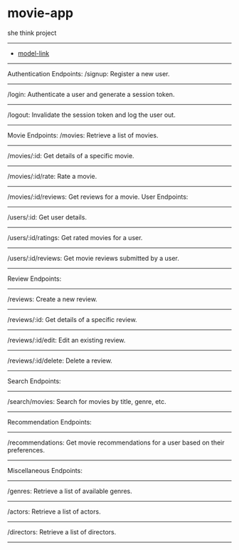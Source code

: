 # movie-app
she think project
<hr>

- [model-link](https://app.eraser.io/workspace/YtPqZ1VogxGy1jzIDkzj?origin=share)

<hr>


Authentication Endpoints:
/signup: Register a new user.
<hr>
/login: Authenticate a user and generate a session token.
<hr>
/logout: Invalidate the session token and log the user out.
<hr>
Movie Endpoints:
/movies: Retrieve a list of movies.
<hr>
/movies/:id: Get details of a specific movie.
<hr>
/movies/:id/rate: Rate a movie.
<hr>
/movies/:id/reviews: Get reviews for a movie.
User Endpoints:
<hr>
/users/:id: Get user details.
<hr>
/users/:id/ratings: Get rated movies for a user.
<hr>
/users/:id/reviews: Get movie reviews submitted by a user.
<hr>
Review Endpoints:
<hr>
/reviews: Create a new review.
<hr>
/reviews/:id: Get details of a specific review.
<hr>
/reviews/:id/edit: Edit an existing review.
<hr>
/reviews/:id/delete: Delete a review.
<hr>
Search Endpoints:
<hr>
/search/movies: Search for movies by title, genre, etc.
<hr>
Recommendation Endpoints:
<hr>
/recommendations: Get movie recommendations for a user based on their preferences.
<hr>
Miscellaneous Endpoints:
<hr>
/genres: Retrieve a list of available genres.
<hr>
/actors: Retrieve a list of actors.
<hr>
/directors: Retrieve a list of directors.
<hr>